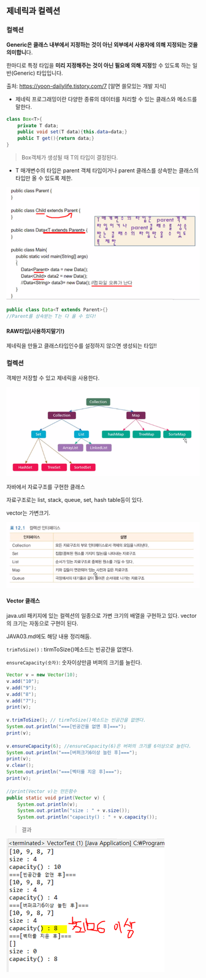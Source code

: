 ## 제네릭과 컬렉션

### 컬렉션

**Generic은 클래스 내부에서 지정하는 것이 아닌 외부에서 사용자에 의해 지정되는 것을 의미합니**다.

한마디로 특정 타입을 **미리 지정해주는 것이 아닌 필요에 의해 지정**할 수 있도록 하는 일반(Generic) 타입입니다.

출처: https://yoon-dailylife.tistory.com/7 [알면 쓸모있는 개발 지식]



- 제네릭 프로그래밍이란 다양한 종류의 데이터를 처리할 수 있는 클래스와 메소드를 말한다.

```java
class Box<T>{
    private T data;
    public void set(T data){this.data=data;}
    public T get(){return data;}
}
```

> Box객체가 생성될 때 T의 타입이 결정된다.



- T 매개변수의 타입은 parent 객체 타입이거나 parent 클래스를 상속받는 클래스의 타입만 올 수 있도록 제한.

![image-20210204105549504](md-images/image-20210204105549504.png)

```java
public class Data<T extends Parent>{}
//Parent를 상속받는 T는 다 올 수 있다!
```



#### RAW타입(사용하지말기!)

제네릭을 만들고 클래스타입인수를 설정하지 않으면 생성되는 타입!!





### 컬렉션

객체만 저장할 수 있고 제네릭을 사용한다. 

![image-20210204112048634](md-images/image-20210204112048634.png)

자바에서 자료구조를 구현한 클래스

자료구조로는 list, stack, queue, set, hash table등이 있다.

vector는 가변크기.



![image-20210204112524584](md-images/image-20210204112524584.png)



#### Vector 클래스

java.util 패키지에 있는 컬렉션의 일종으로 가변 크기의 배열을 구현하고 있다. vector의 크기는 자동으로 구현이 된다.

JAVA03.md에도 해당 내용 정리해둠.



`trimToSize()` : tirmToSize()메소드는 빈공간을 없앤다.

`ensureCapacity(숫자)`: 숫자이상만큼 버퍼의 크기를 늘린다.

```java
Vector v = new Vector(10);
v.add("10");
v.add("9");
v.add("8");
v.add("7");
print(v);

v.trimToSize(); // tirmToSize()메소드는 빈공간을 없앤다.
System.out.println("===[빈공간을 없앤 후]===");
print(v);

v.ensureCapacity(6); //ensureCapacity(6)은 버퍼의 크기를 6이상으로 늘린다.
System.out.println("===[버퍼크기6이상 늘린 후]===");
print(v);
v.clear();
System.out.println("===[벡터를 지운 후]===");
print(v);

//print(Vector v)는 만든함수
public static void print(Vector v) {
    System.out.println(v);
    System.out.println("size : " + v.size());
    System.out.println("capacity() : " + v.capacity());

```

> 결과

![image-20210204121931365](md-images/image-20210204121931365.png)





